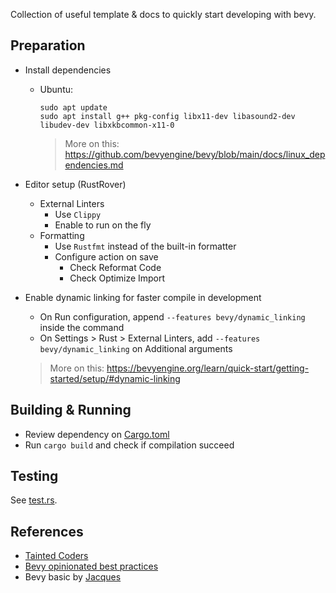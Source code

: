 Collection of useful template & docs to quickly start developing with bevy.

## Preparation

- Install dependencies

    - Ubuntu:

      ```
      sudo apt update
      sudo apt install g++ pkg-config libx11-dev libasound2-dev libudev-dev libxkbcommon-x11-0
      ```

      > More on this: https://github.com/bevyengine/bevy/blob/main/docs/linux_dependencies.md

- Editor setup (RustRover)
    - External Linters
        - Use `Clippy`
        - Enable to run on the fly
    - Formatting
        - Use `Rustfmt` instead of the built-in formatter
        - Configure action on save
            - Check Reformat Code
            - Check Optimize Import

- Enable dynamic linking for faster compile in development
    - On Run configuration, append `--features bevy/dynamic_linking` inside the command
    - On Settings > Rust > External Linters, add `--features bevy/dynamic_linking` on Additional arguments

  > More on this: https://bevyengine.org/learn/quick-start/getting-started/setup/#dynamic-linking

## Building & Running

- Review dependency on [Cargo.toml](Cargo.toml)
- Run `cargo build` and check if compilation succeed

## Testing

See [test.rs](src/people/tests.rs).

## References

- [Tainted Coders](https://taintedcoders.com/)
- [Bevy opinionated best practices](https://github.com/tbillington/bevy_best_practices)
- Bevy basic by [Jacques](https://www.youtube.com/playlist?list=PLVnntJRoP85JHGX7rGDu6LaF3fmDDbqyd)

